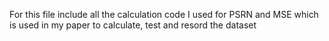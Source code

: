 For this file include all the calculation code I used for PSRN and MSE which is used in my paper to calculate, test and resord the dataset
